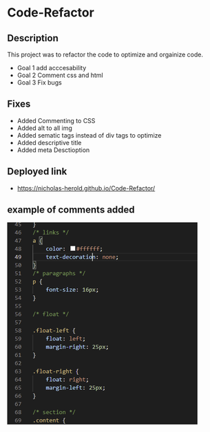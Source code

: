 # Code-Refactor

## Description

This project was to refactor the code to optimize and orgainize code.

- Goal 1 add acccesability
- Goal 2 Comment css and html
- Goal 3 Fix bugs

## Fixes

- Added Commenting to CSS
- Added alt to all img
- Added sematic tags instead of div tags to optimize
- Added descriptive title
- Added meta Desctioption

## Deployed link

- https://nicholas-herold.github.io/Code-Refactor/

## example of comments added

![](assets\images\comments.PNG)
